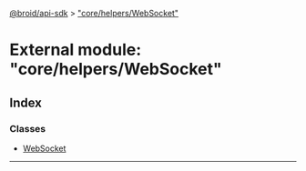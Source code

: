 [@broid/api-sdk](../README.md) > ["core/helpers/WebSocket"](../modules/_core_helpers_websocket_.md)



# External module: "core/helpers/WebSocket"

## Index

### Classes

* [WebSocket](../classes/_core_helpers_websocket_.websocket.md)



---
